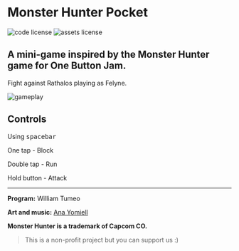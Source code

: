# Monster Hunter Pocket

![code license](https://img.shields.io/badge/code-MIT%20License-blue.svg)
![assets license](https://img.shields.io/badge/assets-CC%20BY--NC--SA-blue.svg)

## A mini-game inspired by the Monster Hunter game for One Button Jam.

Fight against Rathalos playing as Felyne.

![gameplay](https://img.itch.io/aW1hZ2UvODA4MDIvMzgxMjE3LnBuZw==/original/BD%2BYB9.png)

## Controls

Using <kbd>spacebar</kbd>

One tap - Block

Double tap - Run

Hold button - Attack

***
**Program:** William Tumeo

**Art and music:** [Ana Yomiell](https://www.facebook.com/ArtistYomiell)



**Monster Hunter is a trademark of Capcom CO.**

>This is a non-profit project but you can support us :)
